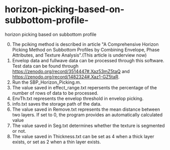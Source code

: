 # horizon-picking-based-on-subbottom-profile-
horizon picking based on subbottom profile 

0. The pciking method is described in article "A Comprehensive Horizon Picking Method on Subbottom Profiles by Combining Envelope, Phase Attributes, and Texture Analysis".(This article is underview now)
1. Envelop data and fullwave data can be processed through this software. Test data can be found through https://zenodo.org/record/3514447#.Xaz53mZ5taQ and https://zenodo.org/record/1482324#.Xaz1-GZ5taR.
2. Run the SBP_Horizon_Picking.m.
3. The value saved in effect_range.txt  repersents the percentage of the number of rows of data to be processed.
4. EnvTh.txt represents the envelop threshold in envelop picking.
5. info.txt saves the storage path of the data.
6. The value saved in Remove.txt represents the mean distance between two layers. If set to 0, the program provides an automatically calculated value
7. The value saved in Seg.txt determines whether the texture is segmented or not.
8. The value saved in Thickness.txt can be set as 4 when a thick layer exists, or set as 2 when a thin layer exists.
